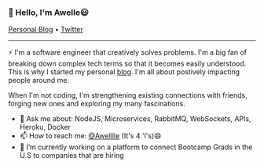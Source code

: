 ### 👋 Hello,  I'm Awelle😃

<p>
  <a href="https://uncomplex.io">Personal Blog</a> •
  <a href="https://twitter.com/awelllle">Twitter</a>
</p>

---

⚡ I'm a software engineer that creatively solves problems. I'm a big fan of breaking down complex tech terms so that it becomes easily understood. This is why I started my personal [blog](https://uncomplex.io). I'm all about postively impacting people around me.

When I'm not coding, I'm strengthening existing connections with friends, forging new ones and exploring my many fascinations.



 - 💬  Ask me about: NodeJS, Microservices, RabbitMQ, WebSockets, APIs, Heroku, Docker
 - 📫  How to reach me:  [@Awelllle](https://twitter.com/awelllle) (It's 4 'l's)😄
 - 🔭 I’m currently working on a platform to connect Bootcamp Grads in the U.S to companies that are hiring
 
 
 
 
<!--
**awelllle/awelllle** is a ✨ _special_ ✨ repository because its `README.md` (this file) appears on your GitHub profile.

Here are some ideas to get you started:

- 🔭 I’m currently working on ...
- 🌱 I’m currently learning ...
- 👯 I’m looking to collaborate on ...
- 🤔 I’m looking for help with ...
- 💬 Ask me about ...
- 📫 How to reach me: ...
- 😄 Pronouns: ...
- ⚡ Fun fact: ...
-->
